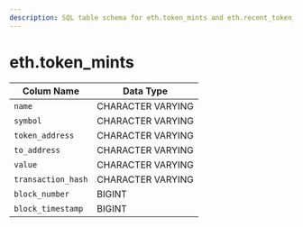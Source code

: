 ```yaml
---
description: SQL table schema for eth.token_mints and eth.recent_token_mints
---
```


# eth.token\_mints

| Colum Name         | Data Type         |
| ------------------ | ----------------- |
| `name`             | CHARACTER VARYING |
| `symbol`           | CHARACTER VARYING |
| `token_address`    | CHARACTER VARYING |
| `to_address`       | CHARACTER VARYING |
| `value`            | CHARACTER VARYING |
| `transaction_hash` | CHARACTER VARYING |
| `block_number`     | BIGINT            |
| `block_timestamp`  | BIGINT            |
